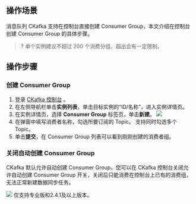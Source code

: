 ## 操作场景

消息队列 CKafka 支持在控制台直接创建 Consumer Group，本文介绍在控制台创建 Consumer Group 的具体步骤。

> ? 单个实例建议不超过 200 个消费分组，超出会有一定限制。

## 操作步骤

### 创建 Consumer Group

1. 登录 [CKafka 控制台](https://console.cloud.tencent.com/ckafka) 。
2. 在左侧导航栏单击**实例列表**，单击目标实例的“ID/名称”，进入实例详情页。
3. 在实例详情页，选择 **Consumer Group** 标签页，单击**新建**。
   ![](https://qcloudimg.tencent-cloud.cn/raw/ef4f61dd7ece6194858d084326e746d5.png)
4. 在弹窗中填写消费者名称，勾选所要订阅的 Topic。
   <dx-alert infotype="explain" title="">
   支持同时勾选多个 Topic。
   </dx-alert>
5. 单击**提交**，在 Consumer Group 列表可以看到刚刚创建的消费者组。



### 关闭自动创建 Consumer Group

CKafka 默认允许自动创建 Consumer Group，您可以在 CKafka 控制台关闭允许自动创建 Consumer Group 开关，关闭后只能消费在控制台上已有的消费组，无法正常新建数据同步任务。

![](https://qcloudimg.tencent-cloud.cn/raw/294107dd0591e3a0d9c46c8a9e9df61d.png)
<dx-alert infotype="explain" title="">
仅支持专业版和2.4.1及以上版本。
</dx-alert>
